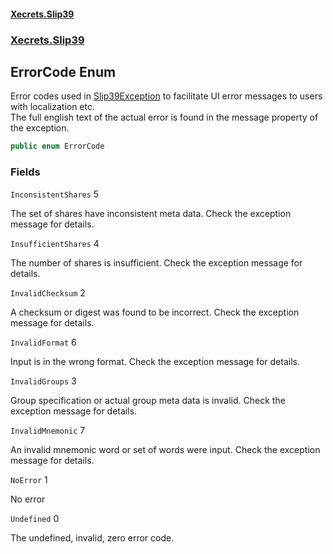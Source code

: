 #### [Xecrets.Slip39](index.md 'index')
### [Xecrets.Slip39](Xecrets.Slip39.md 'Xecrets.Slip39')

## ErrorCode Enum

Error codes used in [Slip39Exception](https://docs.microsoft.com/en-us/dotnet/api/Slip39Exception 'Slip39Exception') to facilitate UI error messages to users with localization etc.  
The full english text of the actual error is found in the message property of the exception.

```csharp
public enum ErrorCode
```
### Fields

<a name='Xecrets.Slip39.ErrorCode.InconsistentShares'></a>

`InconsistentShares` 5

The set of shares have inconsistent meta data. Check the exception message for details.

<a name='Xecrets.Slip39.ErrorCode.InsufficientShares'></a>

`InsufficientShares` 4

The number of shares is insufficient. Check the exception message for details.

<a name='Xecrets.Slip39.ErrorCode.InvalidChecksum'></a>

`InvalidChecksum` 2

A checksum or digest was found to be incorrect. Check the exception message for details.

<a name='Xecrets.Slip39.ErrorCode.InvalidFormat'></a>

`InvalidFormat` 6

Input is in the wrong format. Check the exception message for details.

<a name='Xecrets.Slip39.ErrorCode.InvalidGroups'></a>

`InvalidGroups` 3

Group specification or actual group meta data is invalid. Check the exception message for details.

<a name='Xecrets.Slip39.ErrorCode.InvalidMnemonic'></a>

`InvalidMnemonic` 7

An invalid mnemonic word or set of words were input. Check the exception message for details.

<a name='Xecrets.Slip39.ErrorCode.NoError'></a>

`NoError` 1

No error

<a name='Xecrets.Slip39.ErrorCode.Undefined'></a>

`Undefined` 0

The undefined, invalid, zero error code.